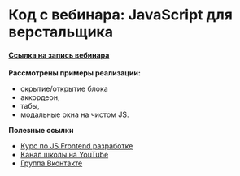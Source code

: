 # Код с вебинара: JavaScript для верстальщика

#### [Ссылка на запись вебинара](http://https://www.youtube.com/watch?v=EhEM0PtlJaA)

**Рассмотрены примеры реализации:**

-   скрытие/открытие блока
-   аккордеон,
-   табы,
-   модальные окна на чистом JS.

**Полезные ссылки**

-   [Курс по JS Frontend разработке](https://webcademy.ru/jscourse/)
-   [Канал школы на YouTube](https://www.youtube.com/channel/UCBB1kqYMWUrSxrQkq8BYzZA)
-   [Группа Вконтакте](https://vk.com/webcademy)
